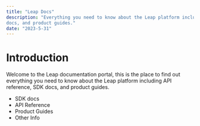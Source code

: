 ```yaml
---
title: "Leap Docs"
description: "Everything you need to know about the Leap platform including API reference, SDK
docs, and product guides."
date: "2023-5-31"
---
```


# Introduction

Welcome to the Leap documentation portal, this is the place to find out
everything you need to know about the Leap platform including API reference, SDK
docs, and product guides.

- SDK docs
- API Reference
- Product Guides
- Other Info
